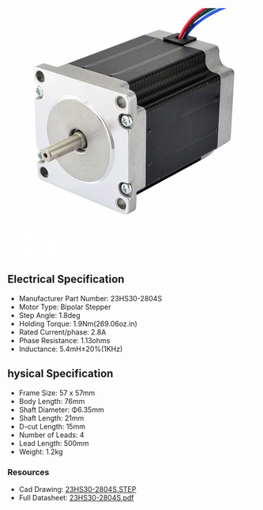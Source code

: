 <img src="../images/23HS30-2804S.jpg"  title="23HS30-2804S">

## Electrical Specification

  * Manufacturer Part Number: 23HS30-2804S
  * Motor Type: Bipolar Stepper
  * Step Angle: 1.8deg
  * Holding Torque: 1.9Nm(269.06oz.in)
  * Rated Current/phase: 2.8A
  * Phase Resistance: 1.13ohms
  * Inductance: 5.4mH±20%(1KHz)

## hysical Specification

  *  Frame Size: 57 x 57mm
  *  Body Length: 76mm
  *  Shaft Diameter: Φ6.35mm
  *  Shaft Length: 21mm
  *  D-cut Length: 15mm
  *  Number of Leads: 4
  *  Lead Length: 500mm
  *  Weight: 1.2kg

### Resources

  * Cad Drawing: [23HS30-2804S.STEP](CAD/23HS30-2804S.step)
  * Full Datasheet: [23HS30-2804S.pdf](PDF/23HS30-2804S.pdf)